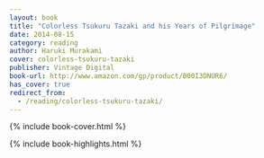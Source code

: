```yaml
---
layout: book
title: "Colorless Tsukuru Tazaki and his Years of Pilgrimage"
date: 2014-08-15
category: reading
author: Haruki Murakami
cover: colorless-tsukuru-tazaki
publisher: Vintage Digital
book-url: http://www.amazon.com/gp/product/B00I3DNUR6/
has_cover: true
redirect_from:
  - /reading/colorless-tsukuru-tazaki/
---
```

{% include book-cover.html %}

{% include book-highlights.html %}
